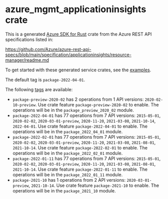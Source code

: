 # azure_mgmt_applicationinsights crate

This is a generated [Azure SDK for Rust](https://github.com/Azure/azure-sdk-for-rust) crate from the Azure REST API specifications listed in:

https://github.com/Azure/azure-rest-api-specs/blob/main/specification/applicationinsights/resource-manager/readme.md

To get started with these generated service crates, see the [examples](https://github.com/Azure/azure-sdk-for-rust/blob/main/services/README.md#examples).

The default tag is `package-2022-04-01`.

The following [tags](https://github.com/Azure/azure-sdk-for-rust/blob/main/services/tags.md) are available:

- `package-preview-2020-02` has 2 operations from 1 API versions: `2020-02-10-preview`. Use crate feature `package-preview-2020-02` to enable. The operations will be in the `package_preview_2020_02` module.
- `package-2022-04-01` has 77 operations from 7 API versions: `2015-05-01`, `2020-02-02`, `2020-03-01-preview`, `2020-11-20`, `2021-03-08`, `2021-10-14`, `2022-04-01`. Use crate feature `package-2022-04-01` to enable. The operations will be in the `package_2022_04_01` module.
- `package-2022-02-01` has 77 operations from 7 API versions: `2015-05-01`, `2020-02-02`, `2020-03-01-preview`, `2020-11-20`, `2021-03-08`, `2021-08-01`, `2021-10-14`. Use crate feature `package-2022-02-01` to enable. The operations will be in the `package_2022_02_01` module.
- `package-2022-01-11` has 77 operations from 7 API versions: `2015-05-01`, `2020-02-02`, `2020-03-01-preview`, `2020-11-20`, `2021-03-08`, `2021-08-01`, `2021-10-14`. Use crate feature `package-2022-01-11` to enable. The operations will be in the `package_2022_01_11` module.
- `package-2021-10` has 1 operations from 2 API versions: `2020-03-01-preview`, `2021-10-14`. Use crate feature `package-2021-10` to enable. The operations will be in the `package_2021_10` module.